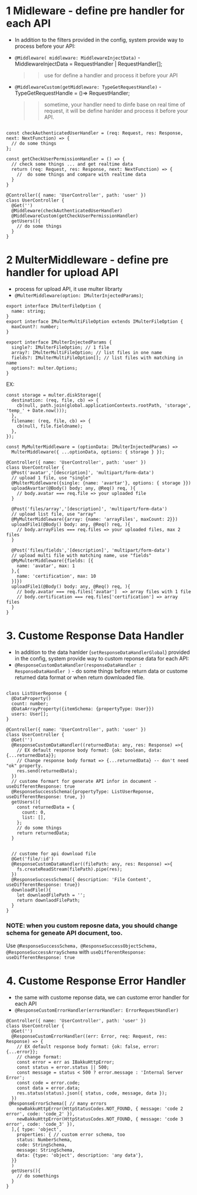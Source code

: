 # 1 Midleware - define pre handler for each API

- In addition to the filters provided in the config, system provide way to process before your API:

- `@Middleware( middleware: MiddlewareInjectData)` - MiddlewareInjectData = RequestHandler | RequestHandler[];

  > > use for define a handler and process it before your API

- `@MiddlewareCustom(getMiddleware: TypeGetRequestHandle)` - TypeGetRequestHandle = ()=> RequestHandler;
  > > sometime, your handler need to dinfe base on real time of request, it will be define hanlder and process it before your API.

```

const checkAuthenticatedUserHandler = (req: Request, res: Response, next: NextFunction) => {
  // do some things
};

const getCheckUserPermissionHandler = () => {
  // check some things ... and get realtime data
  return (req: Request, res: Response, next: NextFunction) => {
    //  do some things and compare with realtime data
  }
}

@Controller({ name: 'UserController', path: 'user' })
class UserController {
  @Get('')
  @Middleware(checkAuthenticatedUserHandler)
  @MiddlewareCustom(getCheckUserPermissionHandler)
  getUsers(){
    // do some things
  }
}
```

# 2 MulterMiddleware - define pre handler for upload API

- process for upload API, it use multer librarty
- `@MulterMiddleware(option: IMulterInjectedParams)`;

```
export interface IMulterFileOption {
  name: string;
}
export interface IMulterMultiFileOption extends IMulterFileOption {
  maxCount?: number;
}

export interface IMulterInjectedParams {
  single?: IMulterFileOption; // 1 file
  array?: IMulterMultiFileOption; // list files in one name
  fields?: IMulterMultiFileOption[]; // list files with matching in name
  options?: multer.Options;
}
```

EX:

```
const storage = multer.diskStorage({
  destination: (req, file, cb) => {
    cb(null, path.join(global.applicationContexts.rootPath, 'storage', 'temp_' + Date.now()));
  },
  filename: (req, file, cb) => {
    cb(null, file.fieldname);
  },
});

const MyMulterMiddleware = (optionData: IMulterInjectedParams) =>
  MulterMiddleware({ ...optionData, options: { storage } });

@Controller({ name: 'UserController', path: 'user' })
class UserController {
  @Post('avatar','[description]', 'multipart/form-data')
  // upload 1 file, use "single"
  @MulterMiddleware({single: {name: 'avartar'}, options: { storage }})
  uploadAvartar(@Body() body: any, @Req() req, ){
    // body.avatar === req.file => your uploaded file
  }

  @Post('files/array','[description]', 'multipart/form-data')
  // upload list file, use "array"
  @MyMulterMiddleware({array: {name: 'arrayFiles', maxCount: 2}})
  uploadFile1(@Body() body: any, @Req() req, ){
    // body.arrayFiles === req.files => your uploaded files, max 2 files
  }

  @Post('files/fields','[description]', 'multipart/form-data')
  // upload multi file with matching name, use "fields"
  @MyMulterMiddleware({fields: [{
    name: 'avatar', max: 1
  },{
    name: 'certification', max: 10
  }]})
  uploadFile1(@Body() body: any, @Req() req, ){
    // body.avatar === req.files['avatar']  => array files with 1 file
    // body.certification === req.files['certification'] => array files
  }
}
```

# 3. Custome Response Data Handler

- In addition to the data hanlder (`setResponseDataHandlerGlobal`) provided in the config, system provide way to custom reponse data for each API:
- `@ResponseCustomDataHandler(responseDataHandler : ResponseDataHandler )` - do some things before return data or custome returned data format or when return downloaded file.

```

class ListUserReponse {
  @DataProperty()
  count: number;
  @DataArrayProperty({itemSchema: {propertyType: User}})
  users: User[];
}

@Controller({ name: 'UserController', path: 'user' })
class UserController {
  @Get('')
  @ResponseCustomDataHandler((returnedData: any, res: Response) =>{
    // EX default response body format: {ok: boolean, data: {...returnedData}};
    // Change response body format => {...returnedData} -- don't need "ok" property.
    res.send(returnedData);
  })
  // custome formart for generate API infor in document - useDifferentResponse: true
  @ResponseSuccessSchema({propertyType: ListUserReponse, useDifferentResponse: true, })
  getUsers(){
    const returnedData = {
      count: 0,
      list: [],
    };
    // do some things
    return returnedData;
  }


  // custome for api download file
  @Get('file/:id')
  @ResponseCustomDataHandler((filePath: any, res: Response) =>{
    fs.createReadStream(filePath).pipe(res);
  })
  @ResponseSuccessSchema({ description: 'File Content', useDifferentResponse: true})
  downloadFile(){
    let downlaodFilePath = '';
    return downlaodFilePath;
  }
}
```

### NOTE: when you custom reposne data, you should change schema for geneate API document, too.

Use `@ResponseSuccessSchema, @ResponseSuccessObjectSchema, @ResponseSuccessArraySchema` with `useDifferentResponse: useDifferentResponse: true`

# 4. Custome Response Error Handler

- the same with custome reponse data, we can custome error handler for each API
- `@ResponseCustomErrorHandler(errorHandler: ErrorRequestHandler)`

```
@Controller({ name: 'UserController', path: 'user' })
class UserController {
  @Get('')
  @ResponseCustomErrorHandler((err: Error, req: Request, res: Response) => {
    // EX default response body format: {ok: false, error: {...error}};
    // change format:
    const error = err as IBakkuHttpError;
    const status = error.status || 500;
    const message = status < 500 ? error.message : 'Internal Server Error';
    const code = error.code;
    const data = error.data;
    res.status(status).json({ status, code, message, data });
  })
 @ResponseErrorSchema([ // many errors
    newBakkuHttpError(HttpStatusCodes.NOT_FOUND, { message: 'code 2 error', code: 'code_2' }),
    newBakkuHttpError(HttpStatusCodes.NOT_FOUND, { message: 'code 3 error', code: 'code_3' }),
  ],{ type: 'object',
    properties: { // custom error schema, too
    status: NumberSchema,
    code: StringSchema,
    message: StringSchema,
    data: {type: 'object', description: 'any data'},
  }}
  )
  getUsers(){
    // do somethings
  }
}

```
